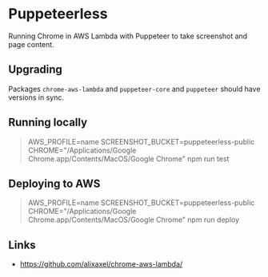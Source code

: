 # Puppeteerless

Running Chrome in AWS Lambda with Puppeteer to take screenshot and page content.

## Upgrading

Packages `chrome-aws-lambda` and `puppeteer-core` and `puppeteer` should have versions in sync.

## Running locally

> AWS_PROFILE=name SCREENSHOT_BUCKET=puppeteerless-public CHROME="/Applications/Google Chrome.app/Contents/MacOS/Google Chrome" npm run test

## Deploying to AWS

> AWS_PROFILE=name SCREENSHOT_BUCKET=puppeteerless-public CHROME="/Applications/Google Chrome.app/Contents/MacOS/Google Chrome" npm run deploy

## Links

- https://github.com/alixaxel/chrome-aws-lambda/
